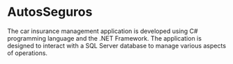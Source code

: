 # AutosSeguros
The  car insurance management application is developed using C# programming language and the .NET Framework. The application is designed to interact with a SQL Server database to manage various aspects of operations.
